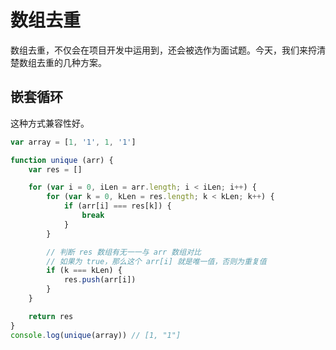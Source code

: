 # 数组去重

数组去重，不仅会在项目开发中运用到，还会被选作为面试题。今天，我们来捋清楚数组去重的几种方案。

## 嵌套循环

这种方式兼容性好。
```js
var array = [1, '1', 1, '1']

function unique (arr) {
    var res = []

    for (var i = 0, iLen = arr.length; i < iLen; i++) {
        for (var k = 0, kLen = res.length; k < kLen; k++) {
            if (arr[i] === res[k]) {
                break
            }
        }

        // 判断 res 数组有无一一与 arr 数组对比
        // 如果为 true，那么这个 arr[i] 就是唯一值，否则为重复值
        if (k === kLen) {
            res.push(arr[i])
        }
    }

    return res
}
console.log(unique(array)) // [1, "1"]
```